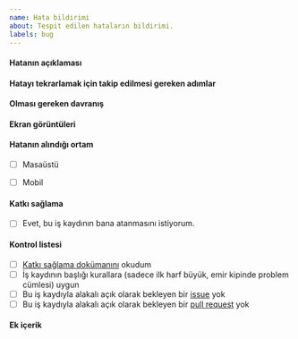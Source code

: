 ```yaml
---
name: Hata bildirimi
about: Tespit edilen hataların bildirimi.
labels: bug
---
```


#### Hatanın açıklaması

[//]: # (Kısa ve net bir şekilde hatanın ne olduğunu açıkla.)

#### Hatayı tekrarlamak için takip edilmesi gereken adımlar

[//]: # (1. X adresinde bulunan Y sayfasına git.)
[//]: # (2. Z butonuna tıkla.)
[//]: # (3. Sayfayı en alta kaydır.)
[//]: # (4. Görünmesi gereken metin K iken L görünüyor.)

#### Olması gereken davranış

[//]: # (Kısa ve net bir şekilde uygulama davranışının ne olması gerektiğini açıkla.)
[//]: # (Örnek: X kaydı silindiğinde Z sayfasına yönlendirme yapılmalı.)

#### Ekran görüntüleri

[//]: # (Varsa hatayı görmeyi kolaylaştırılacak ekran görüntüleri.)

#### Hatanın alındığı ortam

- [ ] Masaüstü

[//]: # (Belirtmediğiniz taktirde Ubuntu 18.04/Debian 9 üzerinde güncel Google Chrome kullandığınız varsayılacaktır.)
[//]: # (- OS: [ör. iOS, Windows 10])
[//]: # (- Browser [ör. Chrome, Safari])
[//]: # (- Version [ör. 22])

- [ ] Mobil

[//]: # (- Device: [ör iPhone6])
[//]: # (- OS: [ör. iOS8.1])
[//]: # (- Browser [ör. stock browser, Safari])
[//]: # (- Version [ör. 22])

#### Katkı sağlama

[//]: # (Bu iş kaydının sana atanmasını istiyor musun?)
[//]: # (Yardımına/bilgisine ihtiyaç duyduğun diğer ekip üyeleri varsa burada nasıl bir yardıma ihtiyaç duyduğunu belirt.)

- [ ] Evet, bu iş kaydının bana atanmasını istiyorum.

#### Kontrol listesi

- [ ] [Katkı sağlama dokümanını](../blob/master/.github/CONTRIBUTING.md) okudum
- [ ] İş kaydının başlığı kurallara (sadece ilk harf büyük, emir kipinde problem cümlesi) uygun
- [ ] Bu iş kaydıyla alakalı açık olarak bekleyen bir [issue](../issues) yok
- [ ] Bu iş kaydıyla alakalı açık olarak bekleyen bir [pull request](../pulls) yok

#### Ek içerik

[//]: # (Kaynaklar)
[//]: # (Dış bağlantılar)
[//]: # (Ekran görüntüleri)
[//]: # (Örnek çözümler)
